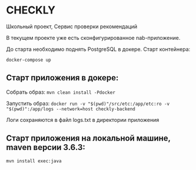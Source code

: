 # CHECKLY

Школьный проект, Сервис проверки рекомендаций

В текущем проекте уже есть сконфигурированное nab-приложение.

До старта необходимо поднять PostgreSQL в докере. Старт контейнера:

`docker-compose up`

## Старт приложения в докере:
Собрать образ:
`mvn clean install -Pdocker`

Запустить образ:
`docker run -v "$(pwd)"/src/etc:/app/etc:ro -v "$(pwd)":/app/logs --network=host checkly-backend`

Логи сохраняются в файл logs.txt в директории приложения

## Старт приложения на локальной машине, maven версии 3.6.3:

`mvn install exec:java`



